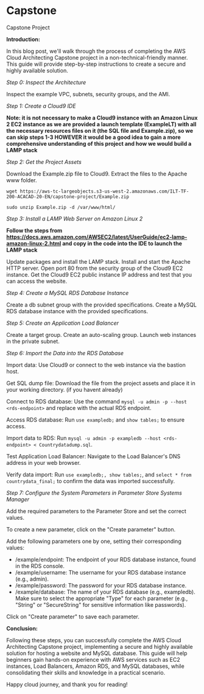 # Capstone
Capstone Project


**Introduction:**

In this blog post, we'll walk through the process of completing the AWS Cloud Architecting Capstone project in a non-technical-friendly manner. This guide will provide step-by-step instructions to create a secure and highly available solution.

_Step 0: Inspect the Architecture_

Inspect the example VPC, subnets, security groups, and the AMI.

_Step 1: Create a Cloud9 IDE_

**Note: it is not necessary to make a Cloud9 instance with an Amazon Linux 2 EC2 instance as we are provided a launch template (ExampleLT) with all the necessary resources files on it (the SQL file and Example.zip), so we can skip steps 1-3 HOWEVER it would be a good idea to gain a more comprehensive understanding of this project and how we would build a LAMP stack**

_Step 2: Get the Project Assets_

Download the Example.zip file to Cloud9.
Extract the files to the Apache www folder.

```wget https://aws-tc-largeobjects.s3-us-west-2.amazonaws.com/ILT-TF-200-ACACAD-20-EN/capstone-project/Example.zip```

```sudo unzip Example.zip -d /var/www/html/```

_Step 3: Install a LAMP Web Server on Amazon Linux 2_

**Follow the steps from https://docs.aws.amazon.com/AWSEC2/latest/UserGuide/ec2-lamp-amazon-linux-2.html and copy in the code into the IDE to launch the LAMP stack**

Update packages and install the LAMP stack.
Install and start the Apache HTTP server.
Open port 80 from the security group of the Cloud9 EC2 instance.
Get the Cloud9 EC2 public instance IP address and test that you can access the website.

_Step 4: Create a MySQL RDS Database Instance_

Create a db subnet group with the provided specifications.
Create a MySQL RDS database instance with the provided specifications.

_Step 5: Create an Application Load Balancer_

Create a target group.
Create an auto-scaling group.
Launch web instances in the private subnet.

_Step 6: Import the Data into the RDS Database_

Import data: Use Cloud9 or connect to the web instance via the bastion host.

Get SQL dump file: Download the file from the project assets and place it in your working directory. (if you havent already)

Connect to RDS database: Use the command ```mysql -u admin -p --host <rds-endpoint>``` and replace <rds-endpoint> with the actual RDS endpoint.

Access RDS database: Run ```use exampledb;``` and ```show tables;``` to ensure access.

Import data to RDS: Run ```mysql -u admin -p exampledb --host <rds-endpoint> < Countrydatadump.sql```.

Test Application Load Balancer: Navigate to the Load Balancer's DNS address in your web browser.

Verify data import: Run ```use exampledb;, show tables;```, and ```select * from countrydata_final;``` to confirm the data was imported successfully.

_Step 7: Configure the System Parameters in Parameter Store Systems Manager_

Add the required parameters to the Parameter Store and set the correct values.
  
To create a new parameter, click on the "Create parameter" button.

Add the following parameters one by one, setting their corresponding values:

- /example/endpoint: The endpoint of your RDS database instance, found in the RDS console.
- /example/username: The username for your RDS database instance (e.g., admin).
- /example/password: The password for your RDS database instance.
- /example/database: The name of your RDS database (e.g., exampledb).
Make sure to select the appropriate "Type" for each parameter (e.g., "String" or "SecureString" for sensitive information like passwords).

Click on "Create parameter" to save each parameter.

**Conclusion:**

Following these steps, you can successfully complete the AWS Cloud Architecting Capstone project, implementing a secure and highly available solution for hosting a website and MySQL database. This  guide will help beginners gain hands-on experience with AWS services such as EC2 instances, Load Balancers, Amazon RDS, and MySQL databases, while consolidating their skills and knowledge in a practical scenario.

Happy cloud journey, and thank you for reading!
